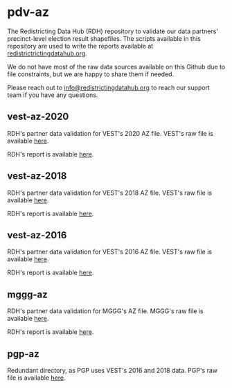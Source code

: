 # pdv-az

The Redistricting Data Hub (RDH) repository to validate our data partners' precinct-level election result shapefiles. The scripts available in this repository are used to write the reports available at [redistrictrictingdatahub.org]([https://redistrictingdatahub.org/](https://redistrictingdatahub.org/)). 

We do not have most of the raw data sources available on this Github due to file constraints, but we are happy to share them if needed. 

Please reach out to info@redistrictingdatahub.org to reach our support team if you have any questions. 

## vest-az-2020

RDH's partner data validation for VEST's 2020 AZ file. VEST's raw file is available [here](https://dataverse.harvard.edu/file.xhtml?fileId=4773532&version=9.0).

RDH's report is available [here](https://redistrictingdatahub.org/dataset/vest-2020-arizona-precinct-and-election-results/).

## vest-az-2018

RDH's partner data validation for VEST's 2018 AZ file. VEST's raw file is available [here](https://dataverse.harvard.edu/file.xhtml?persistentId=doi:10.7910/DVN/UBKYRU/CYEKJ4&version=32.0).

RDH's report is available [here](https://redistrictingdatahub.org/dataset/vest-2018-arizona-precinct-and-election-results/).

## vest-az-2016

RDH's partner data validation for VEST's 2016 AZ file. VEST's raw file is available [here](https://dataverse.harvard.edu/file.xhtml?fileId=4422286&version=54.0).

RDH's report is available [here](https://redistrictingdatahub.org/dataset/vest-2016-arizona-precinct-and-election-results/).

## mggg-az

RDH's partner data validation for MGGG's AZ file. MGGG's raw file is available [here](https://github.com/mggg-states/AZ-shapefiles/blob/master/az_precincts.zip).

RDH's report is available [here](https://redistrictingdatahub.org/dataset/mggg-arizona-precincts-and-election-results/).

## pgp-az

Redundant directory, as PGP uses VEST's 2016 and 2018 data. PGP's raw file is available [here](https://openprecincts.org/az/).